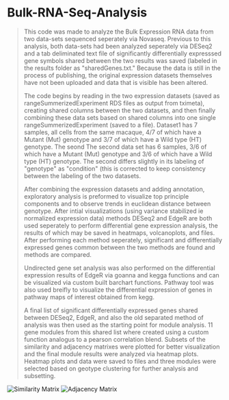 # Bulk-RNA-Seq-Analysis

> This code was made to analyze the Bulk Expression RNA data from two data-sets sequenced seperately via Novaseq.
> Previous to this analysis, both data-sets had been analyzed seperately via DESeq2 and a tab deliminated text file 
> of significantly differentially expresssed gene symbols shared between the two results was saved (labeled in the 
> results folder as "sharedGenes.txt." Because the data is still in the process of publishing, the original expression 
> datasets themselves have not been uploaded and data that is visible has been altered. 
>
> The code begins by reading in the two expression datasets (saved as rangeSummerizedExperiment RDS files as output
> from tximeta), creating shared columns between the two datasets, and then finally combining these data sets based
> on shared columns into one single rangeSummerizedExperiment (saved to a file). Dataset1 has 7 samples, all cells from
> the same macaque, 4/7 of which have a Mutant (Mut) genotype and 3/7 of which have a Wild type (HT) genotype. The seond 
> The second data set has 6 samples, 3/6 of which have a Mutant (Mut) genotype and 3/6 of which have a Wild type (HT) genotype.
> The second differs slightly in its labeling of "genotype" as "condition" (this is corrected to keep consistency
> between the labeling of the two datasets.
>
> After combining the expression datasets and adding annotation, exploratory analysis is preformed to visualize 
> top principle components and to observe trends in euclidean distance between genotype. After intial visualizations
> (using variance stabilized ie normalized expression data) methods DESeq2 and EdgeR are both used seperately to 
> perform differential gene expression analysis, the results of which may be saved in heatmaps, volcanoplots, and files.
> After performing each method seperately, significant and differentially expressed genes common between the two methods
> are found and methods are compared. 
>
> Undirected gene set analysis was also performed on the differential expression results of EdgeR via goanna and kegga 
> functions and can be visualized via custom built barchart functions. Pathway tool was also used breifly to visualize 
> the differential expression of genes in pathway maps of interest obtained from kegg.
>
> A final list of significant differentially expressed genes shared between DESeq2, EdgeR, and also the old separated 
> method of analysis was then used as the starting point for module analysis. 11 gene modules from this shared list where
> created using a custom function analogus to a pearson correlation blend. Subsets of the similarity and adjacency matrixes 
> were plotted for better visualization and the final module results were analyzed via heatmap plots. Heatmap plots and data
> were saved to files and three modules were selected based on geotype clustering for further analysis and subsetting.

>
![Similarity Matrix](https://github.com/maxieZZ/Bulk-RNA-Seq-Analysis/tree/master/results/images/similarityMatrixSubset.png)
![Adjacency Matrix](https://github.com/maxieZZ/Bulk-RNA-Seq-Analysis/tree/master/results/images/adjacencyMatrixSubset.png)


